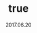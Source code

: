---
wip: "True"
id: "17835"
title:
  de: "Vergilbte Gaganaleder-Karte"
  en: "Timeworn Gaganaskin Map"
  fr: "Vieille carte en peau de gagana"
  ja: "古ぼけた地図G9"
  cn: "陈旧的迦迦纳怪鸟革地图"
  ko: "9등급 오래된 지도"
layout: treasuremap
page_type: guide
categories: "treasuremap"
instanceType: "treasuremap"
date: "2017.06.20"
patchNumber: "4.0"
patchName: "Stormblood"
expac: "sb"
image: "/assets/img/content/klassen/Chocobo.webp"
terms:
    - term: "TreasureMaps"
    - term: "Stormblood"
sortid: 12
order: 12
plvl: 70
slug: "vergilbte_gaganaleder_karte"
maxpartysize: 1
zones:
  - zonename: "The Fringes"
    fullimage: "/assets/img/TreasureMaps/Vergilbte Gaganaleder-Karte/Abanisches Grenzland/Abanisches Grenzland.webp"
    subimage:
      - "/assets/img/TreasureMaps/Vergilbte Gaganaleder-Karte/Abanisches Grenzland/A.webp"
      - "/assets/img/TreasureMaps/Vergilbte Gaganaleder-Karte/Abanisches Grenzland/B.webp"
      - "/assets/img/TreasureMaps/Vergilbte Gaganaleder-Karte/Abanisches Grenzland/C.webp"
      - "/assets/img/TreasureMaps/Vergilbte Gaganaleder-Karte/Abanisches Grenzland/D.webp"
      - "/assets/img/TreasureMaps/Vergilbte Gaganaleder-Karte/Abanisches Grenzland/E.webp"
      - "/assets/img/TreasureMaps/Vergilbte Gaganaleder-Karte/Abanisches Grenzland/F.webp"
      - "/assets/img/TreasureMaps/Vergilbte Gaganaleder-Karte/Abanisches Grenzland/G.webp"
      - "/assets/img/TreasureMaps/Vergilbte Gaganaleder-Karte/Abanisches Grenzland/H.webp"
  - zonename: "The Peaks"
    fullimage: "/assets/img/TreasureMaps/Vergilbte Gaganaleder-Karte/Die Zinnen/Die Zinnen.webp"
    subimage:
      - "/assets/img/TreasureMaps/Vergilbte Gaganaleder-Karte/Die Zinnen/A.webp"
      - "/assets/img/TreasureMaps/Vergilbte Gaganaleder-Karte/Die Zinnen/B.webp"
      - "/assets/img/TreasureMaps/Vergilbte Gaganaleder-Karte/Die Zinnen/C.webp"
      - "/assets/img/TreasureMaps/Vergilbte Gaganaleder-Karte/Die Zinnen/D.webp"
      - "/assets/img/TreasureMaps/Vergilbte Gaganaleder-Karte/Die Zinnen/E.webp"
      - "/assets/img/TreasureMaps/Vergilbte Gaganaleder-Karte/Die Zinnen/F.webp"
      - "/assets/img/TreasureMaps/Vergilbte Gaganaleder-Karte/Die Zinnen/G.webp"
      - "/assets/img/TreasureMaps/Vergilbte Gaganaleder-Karte/Die Zinnen/H.webp"
  - zonename: "The Lochs"
    fullimage: "/assets/img/TreasureMaps/Vergilbte Gaganaleder-Karte/Das Fenn/Das Fenn.webp"
    subimage:
      - "/assets/img/TreasureMaps/Vergilbte Gaganaleder-Karte/Das Fenn/A.webp"
      - "/assets/img/TreasureMaps/Vergilbte Gaganaleder-Karte/Das Fenn/B.webp"
      - "/assets/img/TreasureMaps/Vergilbte Gaganaleder-Karte/Das Fenn/C.webp"
      - "/assets/img/TreasureMaps/Vergilbte Gaganaleder-Karte/Das Fenn/D.webp"
      - "/assets/img/TreasureMaps/Vergilbte Gaganaleder-Karte/Das Fenn/E.webp"
      - "/assets/img/TreasureMaps/Vergilbte Gaganaleder-Karte/Das Fenn/F.webp"
      - "/assets/img/TreasureMaps/Vergilbte Gaganaleder-Karte/Das Fenn/G.webp"
      - "/assets/img/TreasureMaps/Vergilbte Gaganaleder-Karte/Das Fenn/H.webp"
  - zonename: "The Ruby Sea"
    fullimage: "/assets/img/TreasureMaps/Vergilbte Gaganaleder-Karte/Rubinsee/Rubinsee.webp"
    subimage:
      - "/assets/img/TreasureMaps/Vergilbte Gaganaleder-Karte/Rubinsee/A.webp"
      - "/assets/img/TreasureMaps/Vergilbte Gaganaleder-Karte/Rubinsee/B.webp"
      - "/assets/img/TreasureMaps/Vergilbte Gaganaleder-Karte/Rubinsee/C.webp"
      - "/assets/img/TreasureMaps/Vergilbte Gaganaleder-Karte/Rubinsee/D.webp"
      - "/assets/img/TreasureMaps/Vergilbte Gaganaleder-Karte/Rubinsee/E.webp"
      - "/assets/img/TreasureMaps/Vergilbte Gaganaleder-Karte/Rubinsee/F.webp"
      - "/assets/img/TreasureMaps/Vergilbte Gaganaleder-Karte/Rubinsee/G.webp"
      - "/assets/img/TreasureMaps/Vergilbte Gaganaleder-Karte/Rubinsee/H.webp"
  - zonename: "Yanxia"
    fullimage: "/assets/img/TreasureMaps/Vergilbte Gaganaleder-Karte/Yanxia/Yanxia.webp"
    subimage:
      - "/assets/img/TreasureMaps/Vergilbte Gaganaleder-Karte/Yanxia/A.webp"
      - "/assets/img/TreasureMaps/Vergilbte Gaganaleder-Karte/Yanxia/B.webp"
      - "/assets/img/TreasureMaps/Vergilbte Gaganaleder-Karte/Yanxia/C.webp"
      - "/assets/img/TreasureMaps/Vergilbte Gaganaleder-Karte/Yanxia/D.webp"
      - "/assets/img/TreasureMaps/Vergilbte Gaganaleder-Karte/Yanxia/E.webp"
      - "/assets/img/TreasureMaps/Vergilbte Gaganaleder-Karte/Yanxia/F.webp"
      - "/assets/img/TreasureMaps/Vergilbte Gaganaleder-Karte/Yanxia/G.webp"
      - "/assets/img/TreasureMaps/Vergilbte Gaganaleder-Karte/Yanxia/H.webp"
  - zonename: "The Azim Steppe"
    fullimage: "/assets/img/TreasureMaps/Vergilbte Gaganaleder-Karte/Azim-Steppe/Azim-Steppe.webp"
    subimage:
      - "/assets/img/TreasureMaps/Vergilbte Gaganaleder-Karte/Azim-Steppe/A.webp"
      - "/assets/img/TreasureMaps/Vergilbte Gaganaleder-Karte/Azim-Steppe/B.webp"
      - "/assets/img/TreasureMaps/Vergilbte Gaganaleder-Karte/Azim-Steppe/C.webp"
      - "/assets/img/TreasureMaps/Vergilbte Gaganaleder-Karte/Azim-Steppe/D.webp"
      - "/assets/img/TreasureMaps/Vergilbte Gaganaleder-Karte/Azim-Steppe/E.webp"
      - "/assets/img/TreasureMaps/Vergilbte Gaganaleder-Karte/Azim-Steppe/F.webp"
      - "/assets/img/TreasureMaps/Vergilbte Gaganaleder-Karte/Azim-Steppe/G.webp"
      - "/assets/img/TreasureMaps/Vergilbte Gaganaleder-Karte/Azim-Steppe/H.webp"
---
